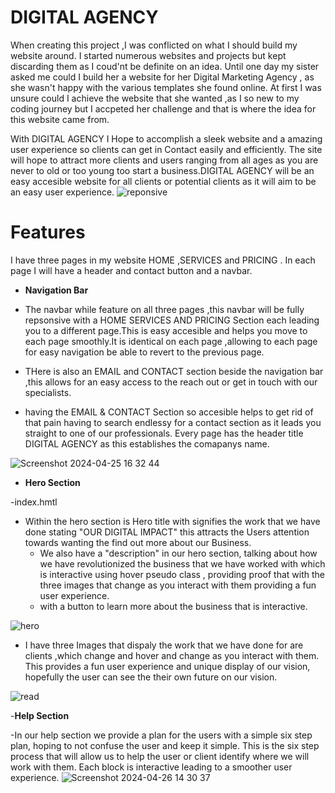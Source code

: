 

# DIGITAL AGENCY

When creating this project ,I was conflicted on what I should build my website around.
I started numerous websites and projects but kept discarding them as I coud'nt be definite on
an idea. Until one day my sister asked me could I build her a website for her Digital Marketing 
Agency , as she wasn't happy with the various templates she found online. At first I was unsure 
could I achieve the  website that she wanted ,as I so new to my coding journey but I accpeted her challenge 
and that is where the idea for this website came from.

With DIGITAL AGENCY I Hope to accomplish a sleek website and a amazing user experience so clients
can get in Contact easily and efficiently. The site will hope to attract more clients and users
ranging from all ages as you are never to old or too young too start a business.DIGITAL AGENCY 
will be an easy accesible website for all clients or potential clients as it will aim to be 
an easy user experience.
![reponsive](https://github.com/noeldugg/jimmyn/assets/157477260/466a48fd-79c7-4431-a2c2-3fe3202fde74)

# Features

I have three pages in my website HOME ,SERVICES and PRICING .
In each page I will have a header and contact button and a navbar. 

- __Navigation Bar__

- The navbar while feature on all three pages ,this navbar will be fully  repsonsive with a HOME SERVICES AND PRICING Section each leading you to a different page.This is easy accesible and helps you move to each page smoothly.It is identical on each page ,allowing to each page for easy navigation be able to revert to the previous page. 
- THere is also an EMAIL and CONTACT section beside the navigation bar ,this allows for an easy access to the reach out or get in touch with our specialists.
- having the EMAIL & CONTACT Section so accesible helps to get rid of that pain having to search endlessy for a contact section as it leads you straight to one of our professionals.
Every page has the header title DIGITAL AGENCY as this establishes the comapanys name.

![Screenshot 2024-04-25 16 32 44](https://github.com/noeldugg/jimmyn/assets/157477260/0fa9e67c-e457-4a36-98ad-18378be89302)

- __Hero Section__

-index.hmtl
- Within the hero section is Hero title with signifies the work that we have done stating "OUR DIGITAL IMPACT" this attracts the Users attention towards wanting the find out more about our Business.
  - We also have a "description" in our hero section, talking about how we have revolutionized the business that we have worked with  which is interactive using  hover pseudo class , providing proof that with the three images that change as you interact with them providing a fun user experience.
  - with a button to learn more about the business that is interactive.

![hero](https://github.com/noeldugg/jimmyn/assets/157477260/b1342557-b9c9-4265-b129-f2542a51ab5e)

  - I have three Images that dispaly the work that we have done for are clients ,which change and hover and change as you interact with them. This provides a fun user experience and unique display of our vision, hopefully the user can see the their own future on our vision.

![read](https://github.com/noeldugg/jimmyn/assets/157477260/a8e2ad60-49f3-4924-af40-a88094fe0a24)

-__Help Section__

-In our help section we provide a plan for the users with a simple six step plan, hoping to not confuse the user and keep it simple. 
This is the six step process that will allow us to help the user or client identify where we will work with them. Each block is interactive leading to a smoother user experience.
![Screenshot 2024-04-26 14 30 37](https://github.com/noeldugg/jimmyn/assets/157477260/11e8de4c-72d8-4487-b8d8-bb6a1df82cae)
